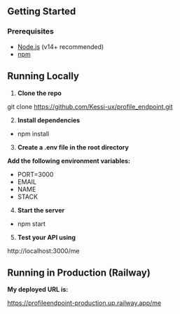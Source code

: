 ## Getting Started

### Prerequisites

- [Node.js](https://nodejs.org/) (v14+ recommended)
- [npm](https://www.npmjs.com/)

## Running Locally

1. **Clone the repo**

git clone https://github.com/Kessi-ux/profile_endpoint.git

2. **Install dependencies**
- npm install

3. **Create a .env file in the root directory**

**Add the following environment variables:**

- PORT=3000
- EMAIL
- NAME
- STACK

4. **Start the server**
- npm start

5. **Test your API using**

http://localhost:3000/me


## Running in Production (Railway)

**My deployed URL is:**

https://profileendpoint-production.up.railway.app/me